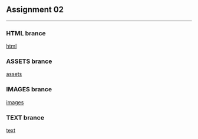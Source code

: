 ## Assignment 02
---
### HTML brance

[html](https://i.ibb.co/f0W1M7H/html.png)



### ASSETS brance
[assets](https://i.ibb.co/vZj83Qx/assets.png)

### IMAGES brance
[images](https://i.ibb.co/L13g8S3/images.png)


### TEXT brance

[text](https://i.ibb.co/7vrmdsV/text.png)